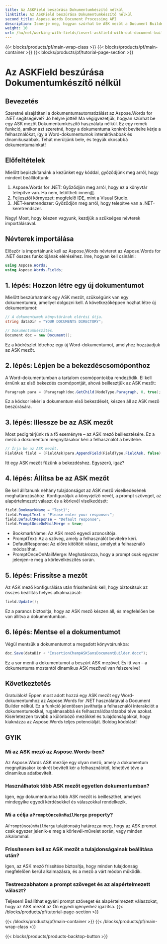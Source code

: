 ```yaml
---
title: Az ASKField beszúrása Dokumentumkészítő nélkül
linktitle: Az ASKField beszúrása Dokumentumkészítő nélkül
second_title: Aspose.Words Document Processing API
description: Ismerje meg, hogyan szúrhat be ASK mezőt a Document Builder használata nélkül az Aspose.Words for .NET-ben. Kövesse ezt az útmutatót a Word-dokumentumok dinamikus javításához.
weight: 10
url: /hu/net/working-with-fields/insert-askfield-with-out-document-builder/
---
```


{{< blocks/products/pf/main-wrap-class >}}
{{< blocks/products/pf/main-container >}}
{{< blocks/products/pf/tutorial-page-section >}}

# Az ASKField beszúrása Dokumentumkészítő nélkül

## Bevezetés

Szeretné elsajátítani a dokumentumautomatizálást az Aspose.Words for .NET segítségével? Jó helyre jöttél! Ma végigvezetjük, hogyan szúrhat be egy ASK mezőt Dokumentumkészítő használata nélkül. Ez egy remek funkció, amikor azt szeretné, hogy a dokumentuma konkrét bevitelre kérje a felhasználókat, így a Word-dokumentumok interaktívabbak és dinamikusabbak. Tehát merüljünk bele, és tegyük okosabbá dokumentumainkat!

## Előfeltételek

Mielőtt bepiszkítanánk a kezünket egy kóddal, győződjünk meg arról, hogy mindent beállítottunk:

1.  Aspose.Words for .NET: Győződjön meg arról, hogy ez a könyvtár telepítve van. Ha nem, letöltheti innen[itt](https://releases.aspose.com/words/net/).
2. Fejlesztői környezet: megfelelő IDE, mint a Visual Studio.
3. .NET-keretrendszer: Győződjön meg arról, hogy telepítve van a .NET-keretrendszer.

Nagy! Most, hogy készen vagyunk, kezdjük a szükséges névterek importálásával.

## Névterek importálása

Először is importálnunk kell az Aspose.Words névteret az Aspose.Words for .NET összes funkciójának eléréséhez. Íme, hogyan kell csinálni:

```csharp
using Aspose.Words;
using Aspose.Words.Fields;
```

## 1. lépés: Hozzon létre egy új dokumentumot

Mielőtt beszúrhatnánk egy ASK mezőt, szükségünk van egy dokumentumra, amellyel dolgozni kell. A következőképpen hozhat létre új dokumentumot:

```csharp
// A dokumentumok könyvtárának elérési útja.
string dataDir = "YOUR DOCUMENTS DIRECTORY";

// Dokumentumkészítés.
Document doc = new Document();
```

Ez a kódrészlet létrehoz egy új Word-dokumentumot, amelyhez hozzáadjuk az ASK mezőt.

## 2. lépés: Lépjen be a bekezdéscsomóponthoz

A Word-dokumentumban a tartalom csomópontokba rendeződik. El kell érnünk az első bekezdés csomópontját, ahová beillesztjük az ASK mezőt:

```csharp
Paragraph para = (Paragraph)doc.GetChild(NodeType.Paragraph, 0, true);
```

Ez a kódsor lekéri a dokumentum első bekezdését, készen áll az ASK mező beszúrására.

## 3. lépés: Illessze be az ASK mezőt

Most pedig térjünk rá a fő eseményre – az ASK mező beillesztésére. Ez a mező a dokumentum megnyitásakor kéri a felhasználót a bevitelre.

```csharp
// Írja be az ASK mezőt.
FieldAsk field = (FieldAsk)para.AppendField(FieldType.FieldAsk, false);
```

Itt egy ASK mezőt fűzünk a bekezdéshez. Egyszerű, igaz?

## 4. lépés: Állítsa be az ASK mezőt

Be kell állítanunk néhány tulajdonságot az ASK mező viselkedésének meghatározásához. Konfiguráljuk a könyvjelző nevét, a prompt szöveget, az alapértelmezett választ és a körlevél viselkedését:

```csharp
field.BookmarkName = "Test1";
field.PromptText = "Please enter your response:";
field.DefaultResponse = "Default response";
field.PromptOnceOnMailMerge = true;
```

- BookmarkName: Az ASK mező egyedi azonosítója.
- PromptText: Az a szöveg, amely a felhasználót bevitelre kéri.
- DefaultResponse: Az előre kitöltött válasz, amelyet a felhasználó módosíthat.
- PromptOnceOnMailMerge: Meghatározza, hogy a prompt csak egyszer jelenjen-e meg a körlevélkészítés során.

## 5. lépés: Frissítse a mezőt

Az ASK mező konfigurálása után frissítenünk kell, hogy biztosítsuk az összes beállítás helyes alkalmazását:

```csharp
field.Update();
```

Ez a parancs biztosítja, hogy az ASK mező készen áll, és megfelelően be van állítva a dokumentumban.

## 6. lépés: Mentse el a dokumentumot

Végül mentsük a dokumentumot a megadott könyvtárunkba:

```csharp
doc.Save(dataDir + "InsertionChampASKSansDocumentBuilder.docx");
```

Ez a sor menti a dokumentumot a beszúrt ASK mezővel. És itt van – a dokumentuma mostantól dinamikus ASK mezővel van felszerelve!

## Következtetés

Gratulálok! Éppen most adott hozzá egy ASK mezőt egy Word-dokumentumhoz az Aspose.Words for .NET használatával a Document Builder nélkül. Ez a funkció jelentősen javíthatja a felhasználói interakciót a dokumentumokkal, rugalmasabbá és felhasználóbarátabbá téve azokat. Kísérletezzen tovább a különböző mezőkkel és tulajdonságokkal, hogy kiaknázza az Aspose.Words teljes potenciálját. Boldog kódolást!

## GYIK

### Mi az ASK mező az Aspose.Words-ben?
Az Aspose.Words ASK mezője egy olyan mező, amely a dokumentum megnyitásakor konkrét bevitelt kér a felhasználótól, lehetővé téve a dinamikus adatbevitelt.

### Használhatok több ASK mezőt egyetlen dokumentumban?
Igen, egy dokumentumba több ASK mezőt is beilleszthet, amelyek mindegyike egyedi kérdésekkel és válaszokkal rendelkezik.

###  Mi a célja a`PromptOnceOnMailMerge` property?
 A`PromptOnceOnMailMerge` tulajdonság határozza meg, hogy az ASK prompt csak egyszer jelenik-e meg a körlevél-művelet során, vagy minden alkalommal.

### Frissítenem kell az ASK mezőt a tulajdonságainak beállítása után?
Igen, az ASK mező frissítése biztosítja, hogy minden tulajdonság megfelelően kerül alkalmazásra, és a mező a várt módon működik.

### Testreszabhatom a prompt szöveget és az alapértelmezett választ?
Teljesen! Beállíthat egyéni prompt szöveget és alapértelmezett válaszokat, hogy az ASK mezőt az Ön egyedi igényeihez igazítsa.
{{< /blocks/products/pf/tutorial-page-section >}}

{{< /blocks/products/pf/main-container >}}
{{< /blocks/products/pf/main-wrap-class >}}

{{< blocks/products/products-backtop-button >}}
